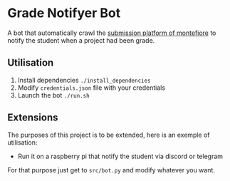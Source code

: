 # Grade Notifyer Bot

 A bot that automatically crawl the [submission platform of montefiore](https://submit.montefiore.ulg.ac.be/index.php/student) to notify the student when a project had been grade.

## Utilisation

1. Install dependencies `./install_dependencies`
2. Modify `credentials.json` file with your credentials
3. Launch the bot `./run.sh`

## Extensions

The purposes of this project is to be extended, here is an exemple of utilisation:

- Run it on a raspberry pi that notify the student via discord or telegram

For that purpose just get to `src/bot.py` and modify whatever you want.

